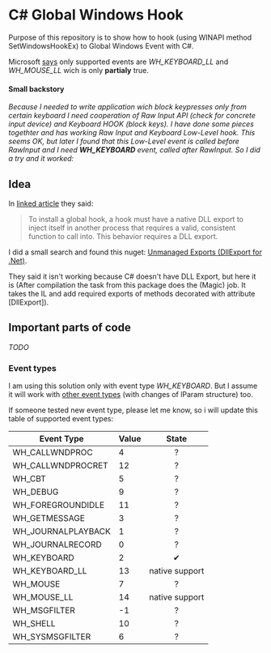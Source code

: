 # C# Global Windows Hook

Purpose of this repository is to show how to hook (using WINAPI method SetWindowsHookEx) to Global Windows Event with C#.

Microsoft [says](https://support.microsoft.com/en-us/help/318804/how-to-set-a-windows-hook-in-visual-c-.net) only supported events are *WH_KEYBOARD_LL* and *WH_MOUSE_LL* wich is only **partialy** true.


#### Small backstory

*Because I needed to write application wich block keypresses only from certain keyboard I need cooperation of Raw&nbsp;Input API (check for concrete input device) and Keyboard HOOK (block keys). I have done some pieces togethter and has working Raw&nbsp;Input and Keyboard Low-Level hook. This seems OK, but later I found that this Low-Level event is called before RawInput and I need **WH_KEYBOARD** event, called after RawInput. So I did a try and it worked:*

## Idea

In [linked article](https://support.microsoft.com/en-us/help/318804/how-to-set-a-windows-hook-in-visual-c-.net) they said:

> To install a global hook, a hook must have a native DLL export to inject itself in another process that requires a valid, consistent function to call into. This behavior requires a DLL export.

I did a small search and found this nuget: [Unmanaged Exports (DllExport for .Net)](https://www.nuget.org/packages/UnmanagedExports).

They said it isn't working because C# doesn't have DLL Export, but here it is
(After compilation the task from this package does the (Magic) job. It takes the IL and add required exports of methods decorated with attribute [DllExport]).

## Important parts of code

*TODO*

### Event types

I am using this solution only with event type *WH_KEYBOARD*.
But I assume it will work with [other event types](https://msdn.microsoft.com/en-us/library/ms644990(v=vs.85).aspx) (with changes of lParam structure) too.

If someone tested new event type, please let me know, so i will update this table of supported event types:

| Event Type         | Value  | State          |
| ------------------ | ------ | :------------: |
| WH_CALLWNDPROC     | 4      | ?              |
| WH_CALLWNDPROCRET  | 12     | ?              |
| WH_CBT             | 5      | ?              |
| WH_DEBUG           | 9      | ?              |
| WH_FOREGROUNDIDLE  | 11     | ?              |
| WH_GETMESSAGE      | 3      | ?              |
| WH_JOURNALPLAYBACK | 1      | ?              |
| WH_JOURNALRECORD   | 0      | ?              |
| WH_KEYBOARD        | 2      | &#10004;       |
| WH_KEYBOARD_LL     | 13     | native support |
| WH_MOUSE           | 7      | ?              |
| WH_MOUSE_LL        | 14     | native support |
| WH_MSGFILTER       | -1     | ?              |
| WH_SHELL           | 10     | ?              |
| WH_SYSMSGFILTER    | 6      | ?              |

